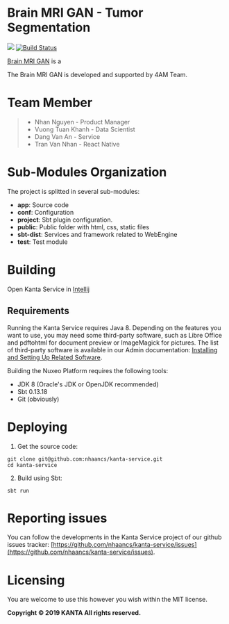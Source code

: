 # Brain MRI GAN - Tumor Segmentation

![](https://img.shields.io/github/license/SKempin/Lyrics-King-React-Native.svg?style=flat-square)
[![Build Status](https://travis-ci.org/SKempin/Lyrics-King-React-Native.svg?branch=master)](https://travis-ci.org/SKempin/Lyrics-King-React-Native)

[Brain MRI GAN](https://github.com/VuongTuanKhanh/Brain-MRI-GAN) is a 

The Brain MRI GAN is developed and supported by 4AM Team.

# Team Member
> - Nhan Nguyen - Product Manager
> - Vuong Tuan Khanh - Data Scientist
> - Dang Van An - Service
> - Tran Van Nhan - React Native

# Sub-Modules Organization

The project is splitted in several sub-modules:

* **app**:
Source code
* **conf**:
Configuration
* **project**:
Sbt plugin configuration.
* **public**:
Public folder with html, css, static files
* **sbt-dist**:
Services and framework related to WebEngine
* **test**:
Test module

# Building

Open Kanta Service in [Intellij](https://www.jetbrains.com/idea/)

## Requirements

Running the Kanta Service requires Java 8.
Depending on the features you want to use, you may need some third-party software, such as Libre Office and pdftohtml for document preview or ImageMagick for pictures. The list of third-party software is available in our Admin documentation: [Installing and Setting Up Related Software](https://github.com/nhaancs/kanta-service/blob/master/README.md).

Building the Nuxeo Platform requires the following tools:

* JDK 8 (Oracle's JDK or OpenJDK recommended)
* Sbt 0.13.18
* Git (obviously)

# Deploying

1. Get the source code:
```
git clone git@github.com:nhaancs/kanta-service.git
cd kanta-service
```
2. Build using Sbt:
```
sbt run
```

# Reporting issues

You can follow the developments in the Kanta Service project of our github issues tracker: [https://github.com/nhaancs/kanta-service/issues](https://github.com/nhaancs/kanta-service/issues).

# Licensing

You are welcome to use this however you wish within the MIT license.

**Copyright © 2019 KANTA All rights reserved.**

